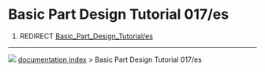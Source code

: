 # Basic Part Design Tutorial 017/es
1.  REDIRECT [Basic\_Part\_Design\_Tutorial/es](Basic_Part_Design_Tutorial/es.md)



---
![](images/Right_arrow.png) [documentation index](../README.md) > Basic Part Design Tutorial 017/es
